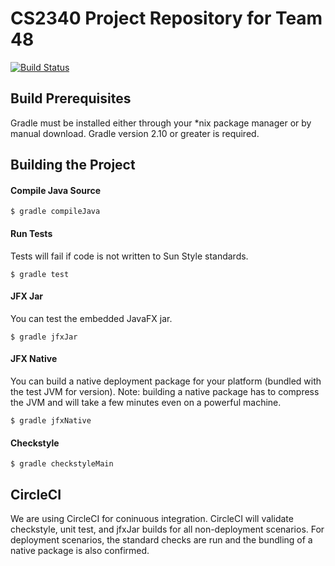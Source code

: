 # CS2340 Project Repository for Team 48 
[![Build Status](https://circleci.com/gh/guyfleeman/CS2340.svg?&style=shield)](https://circleci.com/gh/guyfleeman/CS2340) 

## Build Prerequisites
Gradle must be installed either through your *nix package manager or by manual download. Gradle version 2.10 or greater is required.

## Building the Project
#### Compile Java Source
`$ gradle compileJava`

#### Run Tests
Tests will fail if code is not written to Sun Style standards.

`$ gradle test`

#### JFX Jar
You can test the embedded JavaFX jar.

`$ gradle jfxJar`

#### JFX Native
You can build a native deployment package for your platform (bundled with the test JVM for version). Note: building a native package has to compress the JVM and will take a few minutes even on a powerful machine.

`$ gradle jfxNative`

#### Checkstyle

`$ gradle checkstyleMain`

## CircleCI
We are using CircleCI for coninuous integration. CircleCI will validate
checkstyle, unit test, and jfxJar builds for all non-deployment scenarios.
For deployment scenarios, the standard checks are run and the bundling of
a native package is also confirmed.
